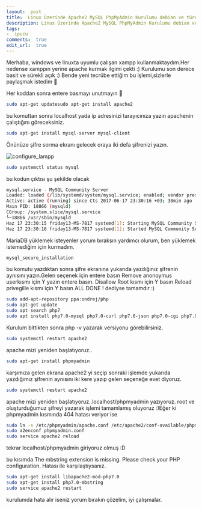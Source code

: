 ```yaml
---
layout:  post
title:  Linux Üzerinde Apache2 MySQL PhpMyAdmin Kurulumu debian ve türevleri
description: Linux Üzerinde Apache2 MySQL PhpMyAdmin Kurulumu debian ve türevleri
tags:
-  ipucu
comments:  true
edit_url:  true
---
```

Merhaba, windows ve linuxta uyumlu çalışan xampp kullanmaktaydım.Her nedense xamppın yerine apache kurmak ilgimi çekti :) Kurulumu son derece basit ve sürekli açık :) Bende yeni tecrübe ettiğim bu işlemi,sizlerle paylaşmak istedim 🙌



Her koddan sonra entere basmayı unutmayın 👀

```sh
sudo apt-get updatesudo apt-get install apache2
```

bu komuttan sonra localhost yada ip adresinizi tarayıcınıza yazın apachenin çalıştığını göreceksiniz.

```sh
sudo apt-get install mysql-server mysql-client
```

Önünüze şifre sorma ekranı gelecek oraya iki defa şifrenizi yazın.

![configure_lampp](https://raw.githubusercontent.com/yuceltoluyag/yuceltoluyag.github.io/master/uploads/configure_lampp.jpeg)

```sh
sudo systemctl status mysql
```

bu kodun çıktısı şu şekilde olacak

```sh
mysql.service - MySQL Community Server
Loaded: loaded (/lib/systemd/system/mysql.service; enabled; vendor preset: en
Active: active (running) since Cts 2017-06-17 23:30:16 +03; 38min ago
Main PID: 18866 (mysqld)
CGroup: /system.slice/mysql.service
└─18866 /usr/sbin/mysqld
Haz 17 23:30:15 friday13-MS-7817 systemd[1]: Starting MySQL Community Server...
Haz 17 23:30:16 friday13-MS-7817 systemd[1]: Started MySQL Community Server.
```

MariaDB yüklemek isteyenler yorum bıraksın yardımcı olurum, ben yüklemek istemediğim için kurmadım.

```sh
mysql_secure_installation
```

bu komutu yazdıktan sonra şifre ekranına yukarıda yazdığınız şifrenin aynısını yazın.Gelen seçenek için entere basın Remove anonoymus userkısmı için Y yazın entere basın. Disallow Root kısmı için Y basın Reload privegille kısmı için Y basın ALL DONE ! dediyse tamamdır :)

```sh
sudo add-apt-repository ppa:ondrej/php
sudo apt-get update
sudo apt search php7
sudo apt install php7.0-mysql php7.0-curl php7.0-json php7.0-cgi php7.0 libapache2-mod-php7.0
```

Kurulum bittikten sonra php -v yazarak versiyonu görebilirsiniz.

```sh
sudo systemctl restart apache2
```

apache mizi yeniden başlatıyoruz..

```sh
sudo apt-get install phpmyadmin
```

karşımıza gelen ekrana apache2 yi seçip sonraki işlemde yukarıda yazdığımız şifrenin aynısını iki kere yazıp gelen seçeneğe evet diyoruz.

```sh
sudo systemctl restart apache2
```

apache mizi yeniden başlatıyoruz..localhost/phpmyadmin yazıyoruz. root ve oluşturduğumuz şifreyi yazarak işlemi tamamlamış oluyoruz :)Eğer ki phpmyadmin kısmında 404 hatası veriyor ise

```sh
sudo ln -s /etc/phpmyadmin/apache.conf /etc/apache2/conf-available/phpmyadmin.conf
sudo a2enconf phpmyadmin.conf
sudo service apache2 reload
```

tekrar localhost/phpmyadmin giriyoruz olmuş :D

bu kısımda The mbstring extension is missing. Please check your PHP configuration. Hatası ile karşılaştıysanız.

```sh
sudo apt-get install libapache2-mod-php7.0
sudo apt-get install php7.0-mbstring
sudo service apache2 restart
```

kurulumda hata alır iseniz yorum bırakın çözelim, iyi çalışmalar.
